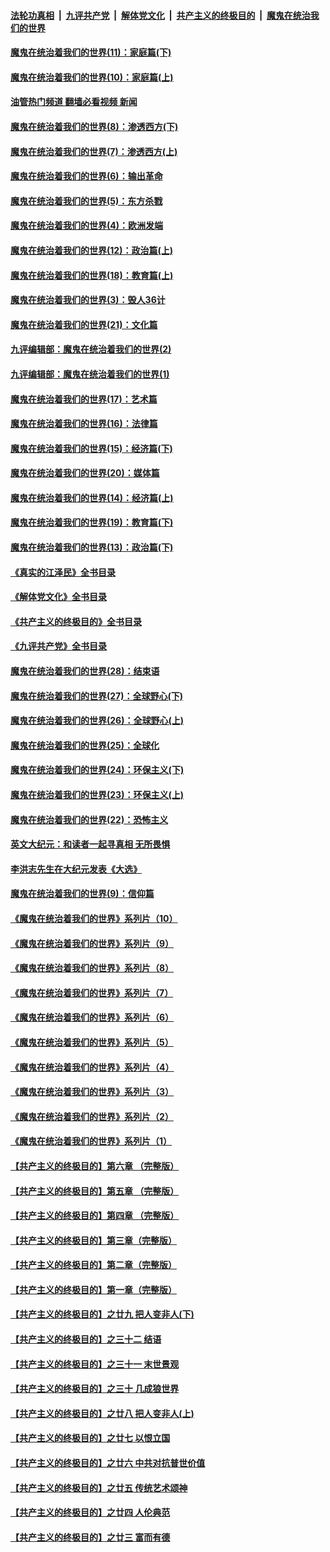 ####  [法轮功真相](../../../../basic/blob/master/README.md?t=12180531) &nbsp;|&nbsp; [九评共产党](../../../../9ping.md/blob/master/README.md?t=12180531) &nbsp;|&nbsp; [解体党文化](../../../../jtdwh.md/blob/master/README.md?t=12180531)  &nbsp;|&nbsp; [共产主义的终极目的](../../../../gczydzjmd.md/blob/master/README.md?t=12180531) &nbsp;|&nbsp; [魔鬼在统治我们的世界](../../../../mgztzwmdsj.md/blob/master/README.md?t=12180531) 

#### [魔鬼在统治着我们的世界(11)：家庭篇(下)](../pages/nsc422/n10440961.md?t=12180531) 

#### [魔鬼在统治着我们的世界(10)：家庭篇(上)](../pages/nsc422/n10435448.md?t=12180531) 

#### [油管热门频道 翻墙必看视频 新闻](http://129.146.143.75:81/youtube.html?12180531)

#### [魔鬼在统治着我们的世界(8)：渗透西方(下)](../pages/nsc422/n10429603.md?t=12180531) 

#### [魔鬼在统治着我们的世界(7)：渗透西方(上)](../pages/nsc422/n10426013.md?t=12180531) 

#### [魔鬼在统治着我们的世界(6)：输出革命](../pages/nsc422/n10421536.md?t=12180531) 

#### [魔鬼在统治着我们的世界(5)：东方杀戮](../pages/nsc422/n10417707.md?t=12180531) 

#### [魔鬼在统治着我们的世界(4)：欧洲发端](../pages/nsc422/n10414890.md?t=12180531) 

#### [魔鬼在统治着我们的世界(12)：政治篇(上)](../pages/nsc422/n10444576.md?t=12180531) 

#### [魔鬼在统治着我们的世界(18)：教育篇(上)](../pages/nsc422/n10526970.md?t=12180531) 

#### [魔鬼在统治着我们的世界(3)：毁人36计](../pages/nsc422/n10411583.md?t=12180531) 

#### [魔鬼在统治着我们的世界(21)：文化篇](../pages/nsc422/n10597706.md?t=12180531) 

#### [九评编辑部：魔鬼在统治着我们的世界(2)](../pages/nsc422/n10410036.md?t=12180531) 

#### [九评编辑部：魔鬼在统治着我们的世界(1)](../pages/nsc422/n10406825.md?t=12180531) 

#### [魔鬼在统治着我们的世界(17)：艺术篇](../pages/nsc422/n10499093.md?t=12180531) 

#### [魔鬼在统治着我们的世界(16)：法律篇](../pages/nsc422/n10485969.md?t=12180531) 

#### [魔鬼在统治着我们的世界(15)：经济篇(下)](../pages/nsc422/n10469975.md?t=12180531) 

#### [魔鬼在统治着我们的世界(20)：媒体篇](../pages/nsc422/n10586579.md?t=12180531) 

#### [魔鬼在统治着我们的世界(14)：经济篇(上)](../pages/nsc422/n10457370.md?t=12180531) 

#### [魔鬼在统治着我们的世界(19)：教育篇(下)](../pages/nsc422/n10564808.md?t=12180531) 

#### [魔鬼在统治着我们的世界(13)：政治篇(下)](../pages/nsc422/n10448270.md?t=12180531) 

#### [《真实的江泽民》全书目录](../pages/nsc422/n13721399.md?t=12180531) 

#### [《解体党文化》全书目录](../pages/nsc422/n13721157.md?t=12180531) 

#### [《共产主义的终极目的》全书目录](../pages/nsc422/n13721048.md?t=12180531) 

#### [《九评共产党》全书目录](../pages/nsc422/n13708085.md?t=12180531) 

#### [魔鬼在统治着我们的世界(28)：结束语](../pages/nsc422/n10936246.md?t=12180531) 

#### [魔鬼在统治着我们的世界(27)：全球野心(下)](../pages/nsc422/n10928319.md?t=12180531) 

#### [魔鬼在统治着我们的世界(26)：全球野心(上)](../pages/nsc422/n10900318.md?t=12180531) 

#### [魔鬼在统治着我们的世界(25)：全球化](../pages/nsc422/n10788205.md?t=12180531) 

#### [魔鬼在统治着我们的世界(24)：环保主义(下)](../pages/nsc422/n10695307.md?t=12180531) 

#### [魔鬼在统治着我们的世界(23)：环保主义(上)](../pages/nsc422/n10688613.md?t=12180531) 

#### [魔鬼在统治着我们的世界(22)：恐怖主义](../pages/nsc422/n10614727.md?t=12180531) 

#### [英文大纪元：和读者一起寻真相 无所畏惧](../pages/nsc422/n12542027.md?t=12180531) 

#### [李洪志先生在大纪元发表《大选》](../pages/nsc422/n12534746.md?t=12180531) 

#### [魔鬼在统治着我们的世界(9)：信仰篇](../pages/nsc422/n10432159.md?t=12180531) 

#### [《魔鬼在统治着我们的世界》系列片（10）](../pages/nsc422/n12292670.md?t=12180531) 

#### [《魔鬼在统治着我们的世界》系列片（9）](../pages/nsc422/n12290859.md?t=12180531) 

#### [《魔鬼在统治着我们的世界》系列片（8）](../pages/nsc422/n12287445.md?t=12180531) 

#### [《魔鬼在统治着我们的世界》系列片（7）](../pages/nsc422/n12283425.md?t=12180531) 

#### [《魔鬼在统治着我们的世界》系列片（6）](../pages/nsc422/n12282314.md?t=12180531) 

#### [《魔鬼在统治着我们的世界》系列片（5）](../pages/nsc422/n12281419.md?t=12180531) 

#### [《魔鬼在统治着我们的世界》系列片（4）](../pages/nsc422/n12274024.md?t=12180531) 

#### [《魔鬼在统治着我们的世界》系列片（3）](../pages/nsc422/n12271322.md?t=12180531) 

#### [《魔鬼在统治着我们的世界》系列片（2）](../pages/nsc422/n12269049.md?t=12180531) 

#### [《魔鬼在统治着我们的世界》系列片（1）](../pages/nsc422/n12267575.md?t=12180531) 

#### [【共产主义的终极目的】第六章 （完整版）](../pages/nsc422/n11428913.md?t=12180531) 

#### [【共产主义的终极目的】第五章 （完整版）](../pages/nsc422/n11428912.md?t=12180531) 

#### [【共产主义的终极目的】第四章 （完整版）](../pages/nsc422/n11428907.md?t=12180531) 

#### [【共产主义的终极目的】第三章（完整版）](../pages/nsc422/n11428848.md?t=12180531) 

#### [【共产主义的终极目的】第二章（完整版）](../pages/nsc422/n11428831.md?t=12180531) 

#### [【共产主义的终极目的】第一章（完整版）](../pages/nsc422/n11417651.md?t=12180531) 

#### [【共产主义的终极目的】之廿九 把人变非人(下)](../pages/nsc422/n11344140.md?t=12180531) 

#### [【共产主义的终极目的】之三十二 结语](../pages/nsc422/n11360535.md?t=12180531) 

#### [【共产主义的终极目的】之三十一 末世景观](../pages/nsc422/n11351129.md?t=12180531) 

#### [【共产主义的终极目的】之三十 几成狼世界](../pages/nsc422/n11348280.md?t=12180531) 

#### [【共产主义的终极目的】之廿八 把人变非人(上)](../pages/nsc422/n11340492.md?t=12180531) 

#### [【共产主义的终极目的】之廿七 以恨立国](../pages/nsc422/n11336944.md?t=12180531) 

#### [【共产主义的终极目的】之廿六 中共对抗普世价值](../pages/nsc422/n11324785.md?t=12180531) 

#### [【共产主义的终极目的】之廿五 传统艺术颂神](../pages/nsc422/n11296396.md?t=12180531) 

#### [【共产主义的终极目的】之廿四 人伦典范](../pages/nsc422/n11296397.md?t=12180531) 

#### [【共产主义的终极目的】之廿三 富而有德](../pages/nsc422/n11283598.md?t=12180531) 

<img src='http://gfw-breaker.win/goodnews/indexes/nsc422.md' width='0px' height='0px'/>

